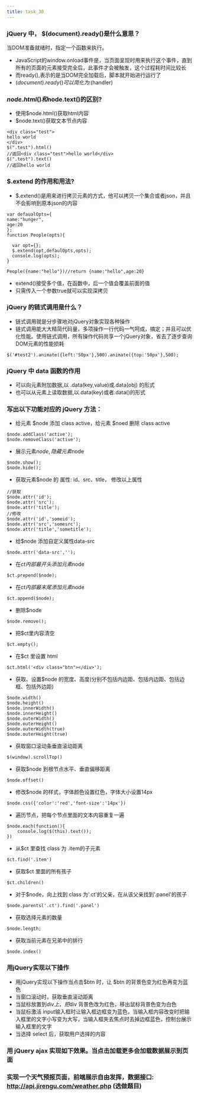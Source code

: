 ```yaml
---
title: task_30
---
```

###  jQuery 中， $(document).ready()是什么意思？
当DOM准备就绪时，指定一个函数来执行。

 - JavaScript的window.onload事件是，当页面呈现时用来执行这个事件，直到所有的页面的元素接受完全后，此事件才会被触发，这个过程耗时间比较长
 - 而ready(),表示的是当DOM完全加载后，脚本就开始进行运行了
 - $(document).ready()可以简化为:$(handler)

### $node.html()和$node.text()的区别?

 - 使用$node.html()获取html内容
 - $node.text()获取文本节点内容

```
<div class="test">
hello world
</div>
$(".test").html()
//返回<div class="test">hello world</div>
$(".test").text()
//返回hello world
```
### $.extend 的作用和用法? 

 - $.extend()是用来进行拷贝元素的方式，他可以拷贝一个集合或者json，并且不会影响到原本json的内容

```
var defaualOpts={
name:"hunger",
age:20
};
function People(opts){

  var opt={};
  $.extend(opt,defaulOpts,opts);
  console.log(opts);
}

People({name:"hello"})//return {name:"hello",age:20}
```

 - extend()接受多个值，在函数中，后一个值会覆盖前面的值
 - 只需传入一个参数true就可以实现深拷贝

### jQuery 的链式调用是什么？

 - 链式调用就是分步骤地对jQuery对象实现各种操作
 - 链式调用能大大精简代码量，多项操作一行代码一气呵成，搞定；并且可以优化性能。使用链式调用，所有操作代码共享一个jQuery对象，省去了逐步查询DOM元素的性能损耗

```
$('#test2').animate({left:'50px'},500).animate({top:'50px'},500);
```

###  jQuery 中 data 函数的作用

 - 可以向元素附加数据,以 .data(key,value)或.data(obj) 的形式
 - 也可以从元素上读取数据,以.data(key)或者.data()的形式

### 写出以下功能对应的 jQuery 方法：

 - 给元素 $node 添加 class active，给元素 $noed 删除 class active
```
$node.addClass('active');
$node.removeClass('active');
```
 - 展示元素$node, 隐藏元素$node
```
$node.show();
$node.hide();
```
 - 获取元素$node 的 属性: id、src、title， 修改以上属性
```
//获取
$node.attr('id');
$node.attr('src');
$node.attr('title');
//修改
$node.attr('id','someid');
$node.attr('src','somesrc');
$node.attr('title','sometitle');
```
 - 给$node 添加自定义属性data-src
```
$node.attr('data-src','');
```
 - 在$ct 内部最开头添加元素$node
```
$ct.prepend($node);
```
 - 在$ct 内部最末尾添加元素$node
```
$ct.append($node);
```
 - 删除$node
```
$node.remove();
```
 - 把$ct里内容清空
```
$ct.empty();
```
 - 在$ct 里设置 html
```
$ct.html('<div class="btn"></div>');
```
 - 获取、设置$node 的宽度、高度(分别不包括内边距、包括内边距、包括边框、包括外边距)
```
$node.width()
$node.height()
$node.innerWidth()
$node.innerHeight()
$node.outerWidth()
$node.outerHeight()
$node.outerWidth(true)
$node.outerHeight(true)
```
 - 获取窗口滚动条垂直滚动距离
```
$(window).scrollTop()
```
 - 获取$node 到根节点水平、垂直偏移距离
```
$node.offset()
```
 - 修改$node 的样式，字体颜色设置红色，字体大小设置14px
```
$node.css({'color':'red','font-size':'14px'})
```
 - 遍历节点，把每个节点里面的文本内容重复一遍
```
$node.each(function(){
	console.log($(this).text());	
})
```
 - 从$ct 里查找 class 为 .item的子元素
```
$ct.find('.item')
```
 - 获取$ct 里面的所有孩子
```
$ct.children()
```
 - 对于$node，向上找到 class 为'.ct'的父亲，在从该父亲找到'.panel'的孩子
```
$node.parents('.ct').find('.panel')
```
 - 获取选择元素的数量
```
$node.length;
```
 - 获取当前元素在兄弟中的排行
```
$node.index()
```

### 用jQuery实现以下操作

 - 用jQuery实现以下操作当点击$btn 时，让 $btn 的背景色变为红色再变为蓝色
 - 当窗口滚动时，获取垂直滚动距离
 - 当鼠标放置到$div 上，把$div 背景色改为红色，移出鼠标背景色变为白色
 - 当鼠标激活 input输入框时让输入框边框变为蓝色，当输入框内容改变时把输入框里的文字小写变为大写，当输入框失去焦点时去掉边框蓝色，控制台展示输入框里的文字
 - 当选择 select 后，获取用户选择的内容

### 用 jQuery ajax 实现如下效果。当点击加载更多会加载数据展示到页面

### 实现一个天气预报页面，前端展示自由发挥，数据接口: http://api.jirengu.com/weather.php (选做题目)